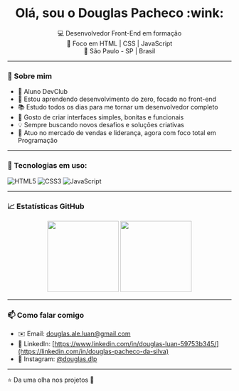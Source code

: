 <h1 align="center"> Olá, sou o Douglas Pacheco :wink: </h1>

<p align="center">
  💻 Desenvolvedor Front-End em formação <br/>
  🎯 Foco em HTML | CSS | JavaScript <br/>
  📍 São Paulo - SP | Brasil
</p>

---

### 🚀 Sobre mim

- 🤖 Aluno DevClub
- 🌱 Estou aprendendo desenvolvimento do zero, focado no front-end
- 📚 Estudo todos os dias para me tornar um desenvolvedor completo
- 🎨 Gosto de criar interfaces simples, bonitas e funcionais
- 💡 Sempre buscando novos desafios e soluções criativas
- 🧠 Atuo no mercado de vendas e liderança, agora com foco total em Programação

---

### 🔧 Tecnologias em uso:

![HTML5](https://img.shields.io/badge/HTML-e34c26?style=for-the-badge&logo=html5&logoColor=white)
![CSS3](https://img.shields.io/badge/CSS-1572b6?style=for-the-badge&logo=css3&logoColor=white)
![JavaScript](https://img.shields.io/badge/JavaScript-f7df1e?style=for-the-badge&logo=javascript&logoColor=black)

---

### 📈 Estatísticas GitHub

<p align="center">
  <img src="https://github-readme-stats.vercel.app/api?username=DouglasLuan&show_icons=true&theme=dracula" height="160" />
  <img src="https://github-readme-stats.vercel.app/api/top-langs/?username=DouglasLuan&layout=compact&theme=dracula" height="160" />
</p>

---

### 📫 Como falar comigo

- ✉️ Email: douglas.ale.luan@gmail.com  
- 💼 LinkedIn: [https://www.linkedin.com/in/douglas-luan-59753b345/](https://linkedin.com/in/douglas-pacheco-da-silva)  
- 📱 Instagram: [@douglas.dlp](https://instagram.com/douglas.dlp)

---

⭐ Da uma olha nos projetos 🚀
